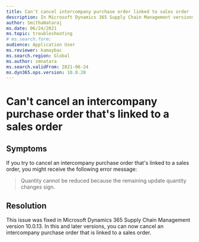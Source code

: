 ```yaml
--- 
title: Can't cancel intercompany purchase order linked to sales order  
description: In Microsoft Dynamics 365 Supply Chain Management versions 10.0.13 and later, you can now cancel an intercompany purchase order that's linked to a sales order. 
author: SmithaNataraj 
ms.date: 06/24/2021 
ms.topic: troubleshooting 
# ms.search.form: 
audience: Application User 
ms.reviewer: kamaybac 
ms.search.region: Global 
ms.author: smnatara 
ms.search.validFrom: 2021-06-24 
ms.dyn365.ops.version: 10.0.20 
--- 
```

<!-- KFM: Issue was solved. Should this topic be deleted or left as is? -->
<!-- KFM: Add error code? -->
# Can't cancel an intercompany purchase order that's linked to a sales order

## Symptoms

If you try to cancel an intercompany purchase order that's linked to a sales order, you might receive the following error message:

> Quantity cannot be reduced because the remaining update quantity changes sign.

## Resolution

This issue was fixed in Microsoft Dynamics 365 Supply Chain Management version 10.0.13. In this and later versions, you can now cancel an intercompany purchase order that is linked to a sales order.
